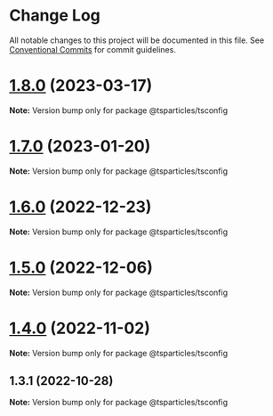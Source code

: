# Change Log

All notable changes to this project will be documented in this file.
See [Conventional Commits](https://conventionalcommits.org) for commit guidelines.

# [1.8.0](https://github.com/tsparticles/utils/compare/@tsparticles/tsconfig@1.7.0...@tsparticles/tsconfig@1.8.0) (2023-03-17)

**Note:** Version bump only for package @tsparticles/tsconfig





# [1.7.0](https://github.com/tsparticles/utils/compare/@tsparticles/tsconfig@1.6.0...@tsparticles/tsconfig@1.7.0) (2023-01-20)

**Note:** Version bump only for package @tsparticles/tsconfig





# [1.6.0](https://github.com/tsparticles/utils/compare/@tsparticles/tsconfig@1.5.0...@tsparticles/tsconfig@1.6.0) (2022-12-23)

**Note:** Version bump only for package @tsparticles/tsconfig





# [1.5.0](https://github.com/tsparticles/utils/compare/@tsparticles/tsconfig@1.4.0...@tsparticles/tsconfig@1.5.0) (2022-12-06)

**Note:** Version bump only for package @tsparticles/tsconfig





# [1.4.0](https://github.com/tsparticles/utils/compare/@tsparticles/tsconfig@1.3.1...@tsparticles/tsconfig@1.4.0) (2022-11-02)

**Note:** Version bump only for package @tsparticles/tsconfig

## 1.3.1 (2022-10-28)

**Note:** Version bump only for package @tsparticles/tsconfig
